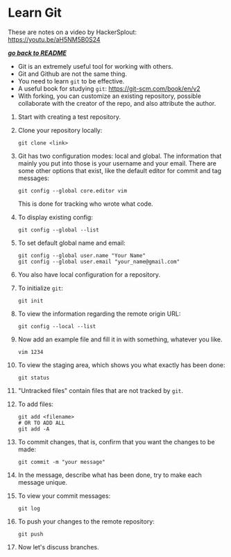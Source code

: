 # Learn Git 

These are notes on a video by HackerSplout: https://youtu.be/aH5NM5B0S24

[***go back to README***](README.md)

- Git is an extremely useful tool for working with others. 
- Git and Github are not the same thing. 
- You need to learn `git` to be effective.
- A useful book for studying `git`: https://git-scm.com/book/en/v2
- With forking, you can customize an existing repository, possible collaborate
  with the creator of the repo, and also attribute the author.

1. Start with creating a test repository.
1. Clone your repository locally:
    ```
    git clone <link>
    ```
1. Git has two configuration modes: local and global. The information that
   mainly you put into those is your username and your email. There are some
   other options that exist, like the default editor for commit and tag
   messages:
    ```
    git config --global core.editor vim
    ```
   This is done for tracking who wrote what code.

1. To display existing config:
    ```
    git config --global --list 
    ```

1. To set default global name and email:
    ```
    git config --global user.name "Your Name"
    git config --global user.email "your_name@gmail.com"
    ```

1. You also have local configuration for a repository.
1. To initialize `git`:
    ```
    git init
    ```

1. To view the information regarding the remote origin URL:
    ```
    git config --local --list
    ```

1. Now add an example file and fill it in with something, whatever you like.
    ```
    vim 1234
    ```

1. To view the staging area, which shows you what exactly has been done:
    ```
    git status
    ```
   
1. "Untracked files" contain files that are not tracked by `git`.

1. To add files:
    ```
    git add <filename>
    # OR TO ADD ALL
    git add -A
    ```

1. To commit changes, that is, confirm that you want the changes to be made:
    ```
    git commit -m "your message"
    ```

1. In the message, describe what has been done, try to make each message unique.

1. To view your commit messages:
    ```
    git log
    ```

1. To push your changes to the remote repository:
    ```
    git push 
    ```

1. Now let's discuss branches.
